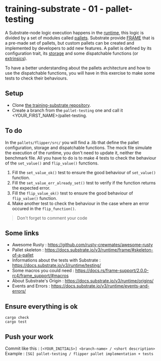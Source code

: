 # training-substrate - 01 - pallet-testing

A Substrate-node logic execution happens in the [runtime](https://docs.substrate.io/v3/concepts/runtime/), this logic is divided by a set of modules called [pallets](https://docs.substrate.io/v3/getting-started/glossary/#pallet). Substrate provide [FRAME](https://docs.substrate.io/v3/runtime/frame/) that is a pre-made set of pallets, but custom pallets can be created and implemented by developers to add new features. A pallet is defined by its configuration trait, its [storage](https://docs.substrate.io/v3/runtime/storage/) and some dispatchable functions (or [extrinsics](https://docs.substrate.io/v3/concepts/extrinsics/)).

To have a better understanding about the pallets architecture and how to use the dispatchable functions, you will have in this exercise to make some tests to check their behaviours.

## Setup
* Clone [the training-substrate repository](https://github.com/rusty-crewmates/training-substrate).
* Create a branch from the ```pallet-testing``` one and call it <YOUR_FIRST_NAME>/pallet-testing.

## To do
In the ```pallets/flipper/src/``` you will find a .lib that define the pallet configuration, storage and dispatchable functions. The mock file simulate the execution of the runtime, you don't need to update it, neither the benchmark file. All you have to do is to make 4 tests to check the behaviour of the ```set_value()``` and ```flip_value()``` functions.
1. Fill the ```set_value_ok()``` test to ensure the good behaviour of ```set_value()``` function.
2. Fill the ```set_value_err_already_set()``` test to verify if the function returns the expected error.
3. Fill the ```flip_value_ok()``` test to ensure the good behaviour of ```flip_value()``` function.
4. Make another test to check the behaviour in the case where an error occured in the ```flip_function()```.

> Don't forget to comment your code

## Some links
* Awesome Rusty : https://github.com/rusty-crewmates/awesome-rusty
* Pallet skeleton : https://docs.substrate.io/v3/runtime/frame/#skeleton-of-a-pallet
* Informations about the tests with Substrate : https://docs.substrate.io/v3/runtime/testing/
* Some macros you could need : https://docs.rs/frame-support/2.0.0-rc4/frame_support/#macros
* About Substrate's Origin : https://docs.substrate.io/v3/runtime/origins/
* Events and Errors : https://docs.substrate.io/v3/runtime/events-and-errors/

## Ensure everything is ok
`cargo check`  
`cargo test`

## Push your work
Commit like this : ```[<YOUR_INITIALS>] <branch-name> / <short description>```<br/>
Example : ```[SG] pallet-testing / flipper pallet implementation + tests```
